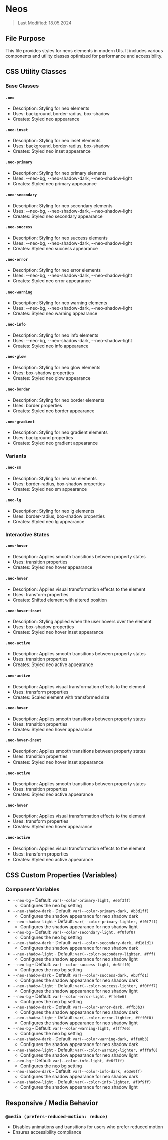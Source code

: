 # Neos
> Last Modified: 18.05.2024

## File Purpose

This file provides styles for neos elements in modern UIs. It includes various components and utility classes optimized for performance and accessibility.

## CSS Utility Classes

### Base Classes

#### `.neo`
- Description: Styling for neo elements
- Uses: background, border-radius, box-shadow
- Creates: Styled neo appearance

#### `.neo-inset`
- Description: Styling for neo inset elements
- Uses: background, border-radius, box-shadow
- Creates: Styled neo inset appearance

#### `.neo-primary`
- Description: Styling for neo primary elements
- Uses: --neo-bg, --neo-shadow-dark, --neo-shadow-light
- Creates: Styled neo primary appearance

#### `.neo-secondary`
- Description: Styling for neo secondary elements
- Uses: --neo-bg, --neo-shadow-dark, --neo-shadow-light
- Creates: Styled neo secondary appearance

#### `.neo-success`
- Description: Styling for neo success elements
- Uses: --neo-bg, --neo-shadow-dark, --neo-shadow-light
- Creates: Styled neo success appearance

#### `.neo-error`
- Description: Styling for neo error elements
- Uses: --neo-bg, --neo-shadow-dark, --neo-shadow-light
- Creates: Styled neo error appearance

#### `.neo-warning`
- Description: Styling for neo warning elements
- Uses: --neo-bg, --neo-shadow-dark, --neo-shadow-light
- Creates: Styled neo warning appearance

#### `.neo-info`
- Description: Styling for neo info elements
- Uses: --neo-bg, --neo-shadow-dark, --neo-shadow-light
- Creates: Styled neo info appearance

#### `.neo-glow`
- Description: Styling for neo glow elements
- Uses: box-shadow properties
- Creates: Styled neo glow appearance

#### `.neo-border`
- Description: Styling for neo border elements
- Uses: border properties
- Creates: Styled neo border appearance

#### `.neo-gradient`
- Description: Styling for neo gradient elements
- Uses: background properties
- Creates: Styled neo gradient appearance

### Variants

#### `.neo-sm`
- Description: Styling for neo sm elements
- Uses: border-radius, box-shadow properties
- Creates: Styled neo sm appearance

#### `.neo-lg`
- Description: Styling for neo lg elements
- Uses: border-radius, box-shadow properties
- Creates: Styled neo lg appearance

### Interactive States

#### `.neo-hover`
- Description: Applies smooth transitions between property states
- Uses: transition properties
- Creates: Styled neo hover appearance

#### `.neo-hover`
- Description: Applies visual transformation effects to the element
- Uses: transform properties
- Creates: Shifted element with altered position

#### `.neo-hover-inset`
- Description: Styling applied when the user hovers over the element
- Uses: box-shadow properties
- Creates: Styled neo hover inset appearance

#### `.neo-active`
- Description: Applies smooth transitions between property states
- Uses: transition properties
- Creates: Styled neo active appearance

#### `.neo-active`
- Description: Applies visual transformation effects to the element
- Uses: transform properties
- Creates: Scaled element with transformed size

#### `.neo-hover`
- Description: Applies smooth transitions between property states
- Uses: transition properties
- Creates: Styled neo hover appearance

#### `.neo-hover-inset`
- Description: Applies smooth transitions between property states
- Uses: transition properties
- Creates: Styled neo hover inset appearance

#### `.neo-active`
- Description: Applies smooth transitions between property states
- Uses: transition properties
- Creates: Styled neo active appearance

#### `.neo-hover`
- Description: Applies visual transformation effects to the element
- Uses: transform properties
- Creates: Styled neo hover appearance

#### `.neo-active`
- Description: Applies visual transformation effects to the element
- Uses: transform properties
- Creates: Styled neo active appearance

## CSS Custom Properties (Variables)

### Component Variables
- `--neo-bg` - Default: `var(--color-primary-light, #e6f3ff)`
  - Configures the neo bg setting
- `--neo-shadow-dark` - Default: `var(--color-primary-dark, #b3d1ff)`
  - Configures the shadow appearance for neo shadow dark
- `--neo-shadow-light` - Default: `var(--color-primary-lighter, #f0f7ff)`
  - Configures the shadow appearance for neo shadow light
- `--neo-bg` - Default: `var(--color-secondary-light, #f0f0f0)`
  - Configures the neo bg setting
- `--neo-shadow-dark` - Default: `var(--color-secondary-dark, #d1d1d1)`
  - Configures the shadow appearance for neo shadow dark
- `--neo-shadow-light` - Default: `var(--color-secondary-lighter, #fff)`
  - Configures the shadow appearance for neo shadow light
- `--neo-bg` - Default: `var(--color-success-light, #e6fff0)`
  - Configures the neo bg setting
- `--neo-shadow-dark` - Default: `var(--color-success-dark, #b3ffd1)`
  - Configures the shadow appearance for neo shadow dark
- `--neo-shadow-light` - Default: `var(--color-success-lighter, #f0fff7)`
  - Configures the shadow appearance for neo shadow light
- `--neo-bg` - Default: `var(--color-error-light, #ffe6e6)`
  - Configures the neo bg setting
- `--neo-shadow-dark` - Default: `var(--color-error-dark, #ffb3b3)`
  - Configures the shadow appearance for neo shadow dark
- `--neo-shadow-light` - Default: `var(--color-error-lighter, #fff0f0)`
  - Configures the shadow appearance for neo shadow light
- `--neo-bg` - Default: `var(--color-warning-light, #fff7e6)`
  - Configures the neo bg setting
- `--neo-shadow-dark` - Default: `var(--color-warning-dark, #ffe0b3)`
  - Configures the shadow appearance for neo shadow dark
- `--neo-shadow-light` - Default: `var(--color-warning-lighter, #fffaf0)`
  - Configures the shadow appearance for neo shadow light
- `--neo-bg` - Default: `var(--color-info-light, #e6f7ff)`
  - Configures the neo bg setting
- `--neo-shadow-dark` - Default: `var(--color-info-dark, #b3e0ff)`
  - Configures the shadow appearance for neo shadow dark
- `--neo-shadow-light` - Default: `var(--color-info-lighter, #f0f9ff)`
  - Configures the shadow appearance for neo shadow light

## Responsive / Media Behavior

### `@media (prefers-reduced-motion: reduce)`
- Disables animations and transitions for users who prefer reduced motion
- Ensures accessibility compliance

